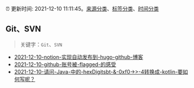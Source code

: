:alarm_clock: 更新时间: 2021-12-10 11:11:45。[来源分类](../README.md)、[标签分类](../TAGS.md)、[时间分类](../TIMELINE.md)

## Git、SVN


> 关键字：`Git`、`SVN`



- [2021-12-10-notion-实现自动发布到-hugo-github-博客](https://www.v2ex.com/t/821388) 
- [2021-12-10-github-账号被-flagged-的感受](https://www.v2ex.com/t/821367) 
- [2021-12-10-请问-Java-中的-hexDigitsbt-&-0xf0->>-4转换成-kotlin-要如何写呢？](https://www.v2ex.com/t/821359) 